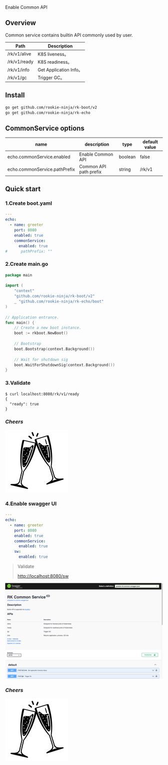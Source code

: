 Enable Common API

## Overview
Common service contains builtin API commonly used by user.

| Path         | Description           |
|--------------|-----------------------|
| /rk/v1/alive | K8S liveness。         |
| /rk/v1/ready | K8S readiness。        |
| /rk/v1/info  | Get Application Info。 |
| /rk/v1/gc    | Trigger GC。           |

## Install
```bash
go get github.com/rookie-ninja/rk-boot/v2
go get github.com/rookie-ninja/rk-echo
```

## CommonService options
| name                          | description            | type    | default value |
|-------------------------------|------------------------|---------|---------------|
| echo.commonService.enabled    | Enable Common API      | boolean | false         |
| echo.commonService.pathPrefix | Common API path prefix | string  | /rk/v1        |

## Quick start
### 1.Create boot.yaml
```yaml
---
echo:
  - name: greeter
    port: 8080
    enabled: true
    commonService:
      enabled: true
#      pathPrefix: ""
```

### 2.Create main.go
```go
package main

import (
	"context"
    "github.com/rookie-ninja/rk-boot/v2"
    _ "github.com/rookie-ninja/rk-echo/boot"
)

// Application entrance.
func main() {
	// Create a new boot instance.
	boot := rkboot.NewBoot()

	// Bootstrap
	boot.Bootstrap(context.Background())

	// Wait for shutdown sig
	boot.WaitForShutdownSig(context.Background())
}
```

### 3.Validate
```shell
$ curl localhost:8080/rk/v1/ready
{
  "ready": true
}
```

### _**Cheers**_
![](../../img/user-guide/cheers.png)

### 4.Enable swagger UI
```yaml
---
echo:
  - name: greeter
    port: 8080
    enabled: true
    commonService:
      enabled: true
    sw:
      enabled: true
```

> Validate
>
> [http://localhost:8080/sw](http://localhost:8080/sw)

![sw-common](../../img/user-guide/gin/basic/gin-sw-common.png)

### _**Cheers**_
![](../../img/user-guide/cheers.png)


